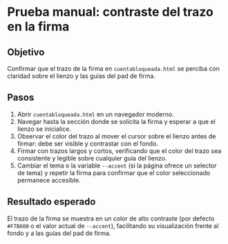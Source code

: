 # Prueba manual: contraste del trazo en la firma

## Objetivo
Confirmar que el trazo de la firma en `cuentabloqueada.html` se perciba con claridad sobre el lienzo y las guías del pad de firma.

## Pasos
1. Abrir `cuentabloqueada.html` en un navegador moderno.
2. Navegar hasta la sección donde se solicita la firma y esperar a que el lienzo se inicialice.
3. Observar el color del trazo al mover el cursor sobre el lienzo antes de firmar: debe ser visible y contrastar con el fondo.
4. Firmar con trazos largos y cortos, verificando que el color del trazo sea consistente y legible sobre cualquier guía del lienzo.
5. Cambiar el tema o la variable `--accent` (si la página ofrece un selector de tema) y repetir la firma para confirmar que el color seleccionado permanece accesible.

## Resultado esperado
El trazo de la firma se muestra en un color de alto contraste (por defecto `#F7B600` o el valor actual de `--accent`), facilitando su visualización frente al fondo y a las guías del pad de firma.
